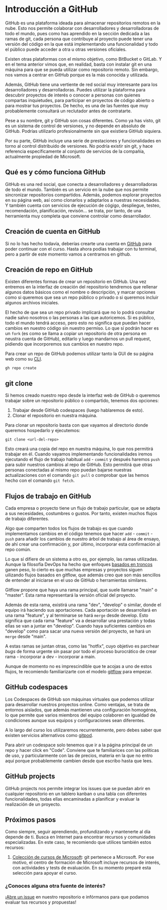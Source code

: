 # Introducción a GitHub

GitHub es una plataforma ideada para almacenar repositorios remotos en la nube. Esto nos permite colaborar con desarrolladores y desarrolladoras de todo el mundo, pues como has aprendido en la sección dedicada a las ramas de git, cada persona que contribuye al proyecto puede tener una versión del código en la que está implementando una funcionalidad y todo el público puede acceder a otra u otras versiones oficiales.

Existen otras plataformas con el mismo objetivo, como BitBucket o GitLab. Y en el tema anterior vimos que, en realidad, basta con instalar git en una máquina para que se pueda utilizar como repositorio remoto. Sin embargo, nos vamos a centrar en GitHub porque es la más conocida y utilizada.

Además, GitHub tiene una vertiente de red social muy interesante para los desarrolladores y desarrolladoras. Puedes utilizar la plataforma para descubrir proyectos de interés o conocer a personas con quienes compartas inquietudes, para participar en proyectos de código abierto o para mostrar tus proyectos. De hecho, es una de las fuentes que muy probablemente consultará un reclutador antes de contratarte.

Pese a su nombre, git y GitHub son cosas diferentes. Como ya has visto, git es un sistema de control de versiones, y no depende en absoluto de GitHub. Podrías utilizarlo profesionalmente sin que existiera GitHub siquiera.

Por su parte, GitHub incluye una serie de prestaciones y funcionalidades en torno al control distribuido de versiones. No podría existir sin git, y hace referencia específicamente al conjunto de servicios de la compañía, actualmente propiedad de Microsoft.

## Qué es y cómo funciona GitHub

GitHub es una red social, que conecta a desarrolladores y desarrolladoras de todo el mundo. También es un servicio en la nube que nos permite sincronizar repositorios compartidos. Además, podemos explorar proyectos en su página web, así como clonarlos y adaptarlos a nuestras necesidades. Y también cuenta con servicios de ejecución de cógigo, despliegue, testeo, recomendación, planificación, revisón... se trata, por tanto, de una herramienta muy completa que conviene controlar como desarrollador.

## Creación de cuenta en GitHub

Si no lo has hecho todavía, deberías crearte una cuenta en [GitHub](https://github.com/) para poder continuar con el curso. Hasta ahora podías trabajar con tu terminal, pero a partir de este momento vamos a centrarnos en github.

## Creación de repo en GitHub

Existen diferentes formas de crear un repositorio en GitHub. Una vez entremos en la interfaz de creación del repositorio tendremos que rellenar algunos datos básicos como el nombre o descripción, y marcar opciones como si queremos que sea un repo público o privado o si queremos incluir algunos archivos iniciales.

El hecho de que sea un repo privado implicará que no lo podrá consultar nadie salvo nosotros o las personas a las que autoricemos. Si es público, todo el mundo tendrá acceso, pero esto no significa que puedan hacer cambios en nuestro código sin nuestro permiso. Lo que sí podrán hacer es un `fork` (es como se llama a copiar un repositorio de otra persona en neustra cuenta de GitHub), editarlo y luego mandarnos un pull request, pidiendo que incorporemos sus cambios en nuestro repo.

Para crear un repo de GitHub podemos utilizar tanto la GUI de su página web como su [CLI](https://cli.github.com/).

```
gh repo create
```

## git clone

Si hemos creado nuestro repo desde la interfaz web de GitHub o queremos trabajar sobre un repositorio público o compartido, tenemos dos opciones:

1. Trabajar desde GitHub codespaces (luego hablaremos de esto).
1. Clonar el repositorio en nuestra máquina.

Para clonar un repositorio basta con que vayamos al directorio donde queremos hospedarlo y ejecutemos:

```
git clone <url-del-repo>
```

Esto creará una copia del repo en nuestra máquina, lo que nos permitirá trabajar en él. Cuando vayamos implementando funcionalidades iremos ejecutando el flujo de trabajo habitual `add` - `commit` y después haremos `push` para subir nuestros cambios al repo de GitHub. Esto permitirá que otras personas conectadas al mismo repo puedan bajarse nuestras actualizaciones con el comando `git pull` o comprobar que las hemos hecho con el comando `git fetch`.

## Flujos de trabajo en GitHub

Cada empresa o proyecto tiene un flujo de trabajo particular, que se adapta a sus necesidades, costumbres o gustos. Por tanto, existen muchos flujos de trabajo diferentes.

Algo que comparten todos los flujos de trabajo es que cuando implementamos cambios en el código tenemos que hacer `add` - `commit` - `push` para añadir los cambios de nuestro árbol de trabajo al área de ensayo, de ahí crear una confirmación y, por último, incorporar esta confirmación al repo común.

Lo que sí difiere de un sistema a otro es, por ejemplo, las ramas utilizadas. Aunque la filosofía DevOps ha hecho que enfoques [basados en troncos](https://www.atlassian.com/es/continuous-delivery/continuous-integration/trunk-based-development) ganen peso, lo cierto es que muchas empresas y proyectos siguen uilizando flujos basados en gitflow, que además creo que son más sencillos de entender al iniciarse en el uso de GitHub o herramientas similares.

Gitflow propone que haya una rama principal, que suele llamarse "main" o "master". Esta rama representará la versión oficial del proyecto.

Además de esta rama, existirá una rama "dev", "develop" o similar, donde el equipo irá haciendo sus aportaciones. Cada aportación se desarrollará en una rama "feature", y al terminarse se hará `merge` desde develop. Esto significa que cada rama "feature" va a desarrollar una prestación y todas ellas se van a juntar en "develop". Cuando haya suficientes cambios en "develop" como para sacar una nueva versión del proyecto, se hará un `merge` desde "main".

A estas ramas se juntan otras, como las "hotfix", cuyo objetivo es parchear _bugs_ de forma urgente sin pasar por todo el proceso burocrático de crear rama - incorporar a dev - incorporar a main.

Aunque de momento no es imprescindible que te acojas a uno de estos flujos, te recomiendo familiarizarte con el modelo [gitflow](https://www.atlassian.com/es/git/tutorials/comparing-workflows/gitflow-workflow) para empezar.

## GitHub codespaces

Los Codespaces de GitHub son máquinas virtuales que podemos utilizar para desarrollar nuestros proyectos online. Como ventajas, se trata de entornos aislados, que además mantienen una configuración homogénea, lo que permite que varios miembros del equipo colaboren en igualdad de condiciones aunque sus equipos y configuraciones sean diferentes.

A lo largo del curso los utilizaremos recurrentemente, pero debes saber que existen servicios alternativos como [gitpod](https://www.gitpod.io/).

Para abrir un codespace solo tenemos que ir a la página principal de un repo y hacer click en "Code". Conviene que te familiarices con las políticas de uso, y particularmente con las de precios, materia en la que no entro aquí porque probablemente cambien desde que escribo hasta que lees.

## GitHub projects

GitHub projects nos permite integrar los issues que se puedan abrir en cualquier repositorio en un tablero kanban o una tabla con diferentes funcionalidades, todas ellas encaminadas a planificar y evaluar la realización de un proyecto.

## Próximos pasos

Como siempre, seguir aprendiendo, profundizando y mantenerte al día depende de ti. Busca en Internet para encontrar recursos y comunidades especializadas. En este caso, te recomiendo que utilices también estos recursos:

1. [Colección de cursos de Microsoft](https://learn.microsoft.com/en-us/collections/7pgmtrozd4wp4p): git pertenece a Microsoft. Por ese motivo, el centro de formación de Microsoft incluye recursos de interés, con actividades y tests de evaluación. En su momento preparé esta selección para apoyar el curso.

### ¿Conoces alguna otra fuente de interés?

¡[Abre un issue](https://GitHub.com/code-journey-hub/curso-git-y-GitHub/issues/new) en nuestro repositorio e infórmanos para que podamos evaluar tus recursos y propuestas!
